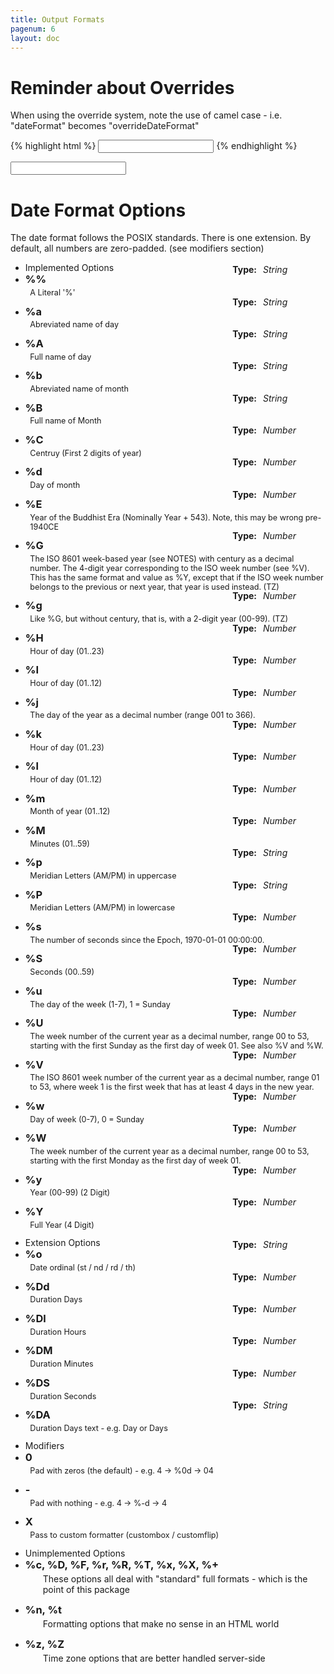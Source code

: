 ```yaml
---
title: Output Formats
pagenum: 6
layout: doc
---
```


# Reminder about Overrides
When using the override system, note the use of camel case - i.e. "dateFormat" becomes "overrideDateFormat"

{% highlight html %}
<input type="text" data-role="datebox" data-options='{"mode":"calbox","overrideDateFormat":"%A, %B %-d, %Y"}'>
{% endhighlight %}

<div><input type="text" data-role="datebox" data-options='{"mode":"calbox","overrideDateFormat":"%A, %B %-d, %Y", "useInline":true}'></div>

<style type="text/css">
	.options h3 { display: inline; }
	.options p { margin-top: .3em; margin-left: 2em;}
	.options li p.desc { font-size: .9em; margin-left: .6em; }
	.options pre { font-weight: normal; }
	dl.option dt { display: inline; width: 60px; margin-left: 30px; }
	dl.option dd { display: inline-block; width: 100px; font-style: italic; margin-left: 10px;}
	dl.option { float: right; clear: right; margin-top: -1em;}
	p code { font-size:1.2em; font-weight:bold; } 
	dt { font-weight: bold; margin: 2em 0 .5em; }
	dt code, dd code { font-size:1.3em; line-height:150%; }
	pre { white-space: pre; white-space: pre-wrap; word-wrap: break-word; }
</style>

# Date Format Options

The date format follows the POSIX standards.  There is one extension.  By default, all numbers are zero-padded. (see modifiers section)

<div>		
<ul data-role="listview" data-inset="true" class="options" data-divider-theme="b">
	<li data-role="list-divider">Implemented Options</li>
	<li><h3>%%</h3>
		<dl data-role="none" class="option"><dt>Type:</dt><dd>String</dd></dl>
		<p class="desc">A Literal '%'</p>
	</li>
	<li><h3>%a</h3>
		<dl data-role="none" class="option"><dt>Type:</dt><dd>String</dd></dl>
		<p class="desc">Abreviated name of day</p>
	</li>
	<li><h3>%A</h3>
		<dl data-role="none" class="option"><dt>Type:</dt><dd>String</dd></dl>
		<p class="desc">Full name of day</p>
	</li>
	<li><h3>%b</h3>
		<dl data-role="none" class="option"><dt>Type:</dt><dd>String</dd></dl>
		<p class="desc">Abreviated name of month</p>
	</li>
	<li><h3>%B</h3>
		<dl data-role="none" class="option"><dt>Type:</dt><dd>String</dd></dl>
		<p class="desc">Full name of Month</p>
	</li>
	<li><h3>%C</h3>
		<dl data-role="none" class="option"><dt>Type:</dt><dd>Number</dd></dl>
		<p class="desc">Centruy (First 2 digits of year)</p>
	</li>
	<li><h3>%d</h3>
		<dl data-role="none" class="option"><dt>Type:</dt><dd>Number</dd></dl>
		<p class="desc">Day of month</p>
	</li>
	<li><h3>%E</h3>
		<dl data-role="none" class="option"><dt>Type:</dt><dd>Number</dd></dl>
		<p class="desc">Year of the Buddhist Era (Nominally Year + 543).  Note, this may be wrong pre-1940CE</p>
	</li>
	<li><h3>%G</h3>
	<dl data-role="none" class="option"><dt>Type:</dt><dd>Number</dd></dl>
		<p class="desc">The ISO 8601 week-based year (see NOTES) with century as a decimal number. The 4-digit year corresponding to the ISO week number (see %V). This has the same format and value as %Y, except that if the ISO week number belongs to the previous or next year, that year is used instead. (TZ)</p>
	</li>
	<li><h3>%g</h3>
		<dl data-role="none" class="option"><dt>Type:</dt><dd>Number</dd></dl>
		<p class="desc">Like %G, but without century, that is, with a 2-digit year (00-99). (TZ)</p>
	</li>
	<li><h3>%H</h3>
		<dl data-role="none" class="option"><dt>Type:</dt><dd>Number</dd></dl>
		<p class="desc">Hour of day (01..23)</p>
	</li>
	<li><h3>%I</h3>
		<dl data-role="none" class="option"><dt>Type:</dt><dd>Number</dd></dl>
		<p class="desc">Hour of day (01..12)</p>
	</li>
	<li><h3>%j</h3>
		<dl data-role="none" class="option"><dt>Type:</dt><dd>Number</dd></dl>
		<p class="desc">The day of the year as a decimal number (range 001 to 366).</p>
	</li>
	<li><h3>%k</h3>
		<dl data-role="none" class="option"><dt>Type:</dt><dd>Number</dd></dl>
		<p class="desc">Hour of day (01..23)</p>
	</li>
	<li><h3>%l</h3>
		<dl data-role="none" class="option"><dt>Type:</dt><dd>Number</dd></dl>
		<p class="desc">Hour of day (01..12)</p>
	</li>
	<li><h3>%m</h3>
		<dl data-role="none" class="option"><dt>Type:</dt><dd>Number</dd></dl>
		<p class="desc">Month of year (01..12)</p>
	</li>
	<li><h3>%M</h3>
		<dl data-role="none" class="option"><dt>Type:</dt><dd>Number</dd></dl>
		<p class="desc">Minutes (01..59)</p>
	</li>
	<li><h3>%p</h3>
		<dl data-role="none" class="option"><dt>Type:</dt><dd>String</dd></dl>
		<p class="desc">Meridian Letters (AM/PM) in uppercase</p>
	</li>
	<li><h3>%P</h3>
		<dl data-role="none" class="option"><dt>Type:</dt><dd>String</dd></dl>
		<p class="desc">Meridian Letters (AM/PM) in lowercase</p>
	</li>
	<li><h3>%s</h3>
		<dl data-role="none" class="option"><dt>Type:</dt><dd>Number</dd></dl>
		<p class="desc">The number of seconds since the Epoch, 1970-01-01 00:00:00.</p>
	</li>
	<li><h3>%S</h3>
		<dl data-role="none" class="option"><dt>Type:</dt><dd>Number</dd></dl>
		<p class="desc">Seconds (00..59)</p>
	</li>
	<li><h3>%u</h3>
		<dl data-role="none" class="option"><dt>Type:</dt><dd>Number</dd></dl>
		<p class="desc">The day of the week (1-7), 1 = Sunday</p>
	</li>
	<li><h3>%U</h3>
		<dl data-role="none" class="option"><dt>Type:</dt><dd>Number</dd></dl>
		<p class="desc">The week number of the current year as a decimal number, range 00 to 53, starting with the first Sunday as the first day of week 01. See also %V and %W.</p>
	</li>
	<li><h3>%V</h3>
		<dl data-role="none" class="option"><dt>Type:</dt><dd>Number</dd></dl>
		<p class="desc">The ISO 8601 week number of the current year as a decimal number, range 01 to 53, where week 1 is the first week that has at least 4 days in the new year.</p>
	</li>
	<li><h3>%w</h3>
		<dl data-role="none" class="option"><dt>Type:</dt><dd>Number</dd></dl>
		<p class="desc">Day of week (0-7), 0 = Sunday</p>
	</li>
	<li><h3>%W</h3>
		<dl data-role="none" class="option"><dt>Type:</dt><dd>Number</dd></dl>
		<p class="desc">The week number of the current year as a decimal number, range 00 to 53, starting with the first Monday as the first day of week 01.</p>
	</li>
	<li><h3>%y</h3>
		<dl data-role="none" class="option"><dt>Type:</dt><dd>Number</dd></dl>
		<p class="desc">Year (00-99) (2 Digit)</p>
	</li>
	<li><h3>%Y</h3>
		<dl data-role="none" class="option"><dt>Type:</dt><dd>Number</dd></dl>
		<p class="desc">Full Year (4 Digit)</p>
	</li>
	<li data-role="list-divider">Extension Options</li>
	<li><h3>%o</h3>
		<dl data-role="none" class="option"><dt>Type:</dt><dd>String</dd></dl>
		<p class="desc">Date ordinal (st / nd / rd / th)</p>
	</li>
	<li><h3>%Dd</h3>
		<dl data-role="none" class="option"><dt>Type:</dt><dd>Number</dd></dl>
		<p class="desc">Duration Days</p>
	</li>
	<li><h3>%Dl</h3>
		<dl data-role="none" class="option"><dt>Type:</dt><dd>Number</dd></dl>
		<p class="desc">Duration Hours</p>
	</li>
	<li><h3>%DM</h3>
		<dl data-role="none" class="option"><dt>Type:</dt><dd>Number</dd></dl>
		<p class="desc">Duration Minutes</p>
	</li>
	<li><h3>%DS</h3>
		<dl data-role="none" class="option"><dt>Type:</dt><dd>Number</dd></dl>
		<p class="desc">Duration Seconds</p>
	</li>
	<li><h3>%DA</h3>
		<dl data-role="none" class="option"><dt>Type:</dt><dd>String</dd></dl>
		<p class="desc">Duration Days text - e.g. Day or Days</p>
	</li>
	<li data-role="list-divider">Modifiers</li>
	<li><h3>0</h3>
		<p class="desc">Pad with zeros (the default) - e.g. 4 -> %0d -> 04 </p>
	</li>
	<li><h3>-</h3>
		<p class="desc">Pad with nothing - e.g. 4 -> %-d -> 4 </p>
	</li>
	<li><h3>X</h3>
		<p class="desc">Pass to custom formatter (custombox / customflip)</p>
	</li>
	<li data-role="list-divider">Unimplemented Options</li>
	<li><h3>%c, %D, %F, %r, %R, %T, %x, %X, %+</h3>
		<p>These options all deal with "standard" full formats - which is the point of this package</p>
	</li>
	<li><h3>%n, %t</h3>
		<p>Formatting options that make no sense in an HTML world</p>
	</li>
	<li><h3>%z, %Z</h3>
		<p>Time zone options that are better handled server-side</p>
	</li>
</ul>
</div>
